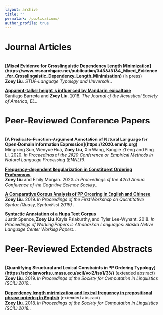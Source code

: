 ```yaml
---
layout: archive
title: ""
permalink: /publications/
author_profile: true
---
```


Journal Articles
======

<br>
<b>[Mixed Evidence for Crosslinguistic Dependency Length Minimization](https://www.researchgate.net/publication/343333134_Mixed_Evidence_for_Crosslinguistic_Dependency_Length_Minimization)</b> (in press) <br> 
<b>Zoey Liu</b>.
<i>STUF-Language Typology and Universals.</i>. 

<b>[Apparent-talker height is influenced by Mandarin lexicaltone](https://asa.scitation.org/doi/10.1121/1.5022156)</b> <br> 
Santiago Barreda and <b>Zoey Liu</b>.
2018.
<i>The Journal of the Acoustical Society of America, EL.</i>. 


Peer-Reviewed Conference Papers
======

<br>
<b>[A Predicate-Function-Argument Annotation of Natural Language for Open-Domain Information Expression](https://2020.emnlp.org)</b> <br> 
Mingming Sun, Wenyue Hua, <b>Zoey Liu</b>, Xin Wang, Kangjie Zheng and Ping Li.
2020.
<i>In Proceedings of the 2020 Conference on Empirical Methods in Natural Language Processing (EMNLP)</i>. 

<b>[Frequency-dependent Regularization in Constituent Ordering Preferences](https://cognitivesciencesociety.org/cogsci20/papers/0751/0751.pdf)</b> <br> 
<b>Zoey Liu</b> and Emily Morgan.
2020.
<i>In Proceedings of the 42nd Annual Conference of the Cognitive Science Society.</i>. 

<b>[A  Comparative  Corpus  Analysis  of  PP  Ordering  in  English  and  Chinese](https://www.aclweb.org/anthology/W19-7905/)</b> <br> 
<b>Zoey Liu</b>.
2019.
<i>In Proceedings of the First Workshop on Quantitative Syntax (Quasy, SyntaxFest 2019).</i>. 

<b>[Syntactic Annotation of a Hupa Text Corpus](https://nas.ucdavis.edu/sites/g/files/dgvnsk7031/files/files/person/Spence%20et%20al.%20DLC%202017%20paper-final.pdf)</b> <br> 
Justin Spence, <b>Zoey Liu</b>, Kayla Palakurthy, and Tyler Lee-Wynant.
2018.
<i>In Proceedings of Working Papers in Athabaskan Languages: Alaska Native Language Center Working Papers.</i>. 


Peer-Reviewed Extended Abstracts
======

<br>
<b>[Quantifying  Structural  and  Lexical  Constraints  in  PP  Ordering  Typology](https://scholarworks.umass.edu/scil/vol2/iss1/33/)</b> (extended abstract) <br> 
<b>Zoey Liu</b>.
2019.
<i>In Proceedings of the Society for Computation in Linguistics (SCiL) 2019.</i>. 

<b>[Dependency length minimization and lexical frequency in prepositional phrase ordering  in English](https://scholarworks.umass.edu/scil/vol1/iss1/23/)</b>  (extended abstract) <br> 
<b>Zoey Liu</b>.
2018.
<i>In Proceedings of the Society for Computation in Linguistics (SCiL) 2018.</i>. 
